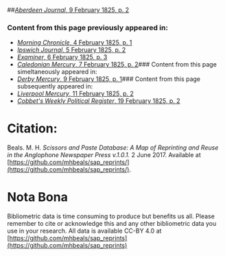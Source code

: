 ##[*Aberdeen Journal*, 9 February 1825, p. 2](https://mhbeals.github.io/sap_html/Aberdeen-Journal/Aberdeen-Journal-9-February-1825-p-2)

### Content from this page previously appeared in:
+ [*Morning Chronicle*, 4 February 1825, p. 1](https://mhbeals.github.io/sap_html/Morning-Chronicle/Morning-Chronicle-4-February-1825-p-1)
+ [*Ipswich Journal*, 5 February 1825, p. 2](https://mhbeals.github.io/sap_html/Ipswich-Journal/Ipswich-Journal-5-February-1825-p-2)
+ [*Examiner*, 6 February 1825, p. 3](https://mhbeals.github.io/sap_html/Examiner/Examiner-6-February-1825-p-3)
+ [*Caledonian Mercury*, 7 February 1825, p. 2](https://mhbeals.github.io/sap_html/Caledonian-Mercury/Caledonian-Mercury-7-February-1825-p-2)### Content from this page simeltaneously appeared in:
+ [*Derby Mercury*, 9 February 1825, p. 1](https://mhbeals.github.io/sap_html/Derby-Mercury/Derby-Mercury-9-February-1825-p-1)### Content from this page subsequently appeared in:
+ [*Liverpool Mercury*, 11 February 1825, p. 2](https://mhbeals.github.io/sap_html/Liverpool-Mercury/Liverpool-Mercury-11-February-1825-p-2)
+ [*Cobbet's Weekly Political Register*, 19 February 1825, p. 2](https://mhbeals.github.io/sap_html/Cobbet's-Weekly-Political-Register/Cobbet's-Weekly-Political-Register-19-February-1825-p-2)
                    
# Citation: 

Beals. M. H. *Scissors and Paste Database: A Map of Reprinting and Reuse in the Anglophone Newspaper Press v.1.0.1.* 2 June 2017. Available at [https://github.com/mhbeals/sap_reprints/](https://github.com/mhbeals/sap_reprints/). 
                    
# Nota Bona

Bibliometric data is time consuming to produce but benefits us all. Please remember to cite or acknowledge this and any other bibliometric data you use in your research. All data is available CC-BY 4.0 at [https://github.com/mhbeals/sap_reprints](https://github.com/mhbeals/sap_reprints)